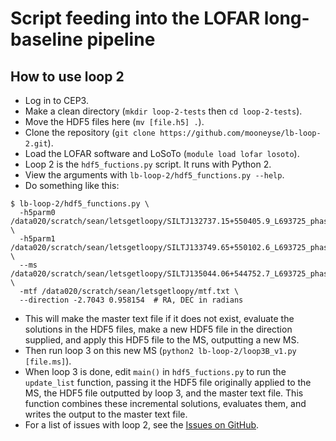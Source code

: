 # Script feeding into the LOFAR long-baseline pipeline

## How to use loop 2

* Log in to CEP3.
* Make a clean directory (`mkdir loop-2-tests` then `cd loop-2-tests`).
* Move the HDF5 files here (`mv [file.h5] .`).
* Clone the repository (`git clone https://github.com/mooneyse/lb-loop-2.git`).
* Load the LOFAR software and LoSoTo (`module load lofar losoto`).
* Loop 2 is the `hdf5_fuctions.py` script. It runs with Python 2.
* View the arguments with `lb-loop-2/hdf5_functions.py --help`.
* Do something like this:
```
$ lb-loop-2/hdf5_functions.py \
  -h5parm0 /data020/scratch/sean/letsgetloopy/SILTJ132737.15+550405.9_L693725_phasecal.apply_tec_02_c0.h5 \
  -h5parm1 /data020/scratch/sean/letsgetloopy/SILTJ133749.65+550102.6_L693725_phasecal.apply_tec_00_c0.h5 \
  --ms /data020/scratch/sean/letsgetloopy/SILTJ135044.06+544752.7_L693725_phasecal.MS \
  -mtf /data020/scratch/sean/letsgetloopy/mtf.txt \
  --direction -2.7043 0.958154  # RA, DEC in radians
```
* This will make the master text file if it does not exist, evaluate the solutions in the HDF5 files, make a new HDF5 file in the direction supplied, and apply this HDF5 file to the MS, outputting a new MS.
* Then run loop 3 on this new MS (`python2 lb-loop-2/loop3B_v1.py [file.ms]`).
* When loop 3 is done, edit `main()` in `hdf5_fuctions.py` to run the `update_list` function, passing it the HDF5 file originally applied to the MS, the HDF5 file outputted by loop 3, and the master text file. This function combines these incremental solutions, evaluates them, and writes the output to the master text file.
* For a list of issues with loop 2, see the [Issues on GitHub](https://github.com/mooneyse/lb-loop-2/issues).
